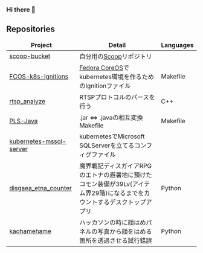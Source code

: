 ### Hi there 👋

## Repositories

<table>
  <thead align="center">
    <tr border: none;>
      <td><b>Project</b></td>
      <td><b>Detail</b></td>
      <td><b>Languages</b></td>
    </tr>
  </thead>
  <tbody>
    <tr>
      <td><a href=https://github.com/b1017034/scoop-bucket>scoop-bucket</a></td>
      <td>自分用の<a href=https://github.com/ScoopInstaller/Scoop>Scoop</a>リポジトリ</td>
      <td></td>
    </tr>
    <tr>
      <td><a href=https://github.com/b1017034/FCOS-k8s-Ignitions>FCOS-k8s-Ignitions</a></td>
      <td><a href=https://getfedora.org/en/coreos?stream=stable>Fedora CoreOS</a>でkubernetes環境を作るためのIgnitionファイル</td>
      <td>Makefile</td>
    </tr>
    <tr>
      <td><a href=https://github.com/b1017034/rtsp_analyze>rtsp_analyze</a></td>
      <td>RTSPプロトコルのパースを行う</td>
      <td>C++</td>
    </tr>
    <tr>
      <td><a href=https://github.com/b1017034/PLS-Java>PLS-Java</a></td>
      <td>.jar <=> .javaの相互変換Makefile</td>
      <td>Makefile</td>
    </tr>
    <tr>
      <td><a href=https://github.com/b1017034/kubernetes-mssql-server>kubernetes-mssql-server</a></td>
      <td>kubernetesでMicrosoft SQLServerを立てるコンフィグファイル</td>
      <td></td>
    </tr>
    <tr>
      <td><a href=https://github.com/b1017034/disgaea_etna_counter>disgaea_etna_counter</a></td>
      <td>魔界戦記ディスガイアRPGのエトナの避暑地に預けたコモン装備が39Lv(アイテム界29階)になるまでをカウントするデスクトップアプリ</td>
      <td>Python</td>
    </tr>
    <tr>
      <td><a href=https://github.com/b1017034/kaohamehame>kaohamehame</a></td>
      <td>ハッカソンの時に顔はめパネルの写真から顔をはめる箇所を透過させる試行錯誤</td>
      <td>Python</td>
    </tr>
  </tbody>



<!--
**b1017034/b1017034** is a ✨ _special_ ✨ repository because its `README.md` (this file) appears on your GitHub profile.

Here are some ideas to get you started:

- 🔭 I’m currently working on ...
- 🌱 I’m currently learning ...
- 👯 I’m looking to collaborate on ...
- 🤔 I’m looking for help with ...
- 💬 Ask me about ...
- 📫 How to reach me: ...
- 😄 Pronouns: ...
- ⚡ Fun fact: ...
-->
